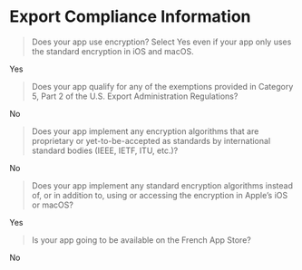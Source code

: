 # Export Compliance Information

>Does your app use encryption? Select Yes even if your app only uses the standard encryption in iOS and macOS.

Yes

>Does your app qualify for any of the exemptions provided in Category 5, Part 2 of the U.S. Export Administration Regulations?

No

>Does your app implement any encryption algorithms that are proprietary or yet-to-be-accepted as standards by international standard bodies (IEEE, IETF, ITU, etc.)?

No

>Does your app implement any standard encryption algorithms instead of, or in addition to, using or accessing the encryption in Apple’s iOS or macOS?

Yes

>Is your app going to be available on the French App Store?

No
